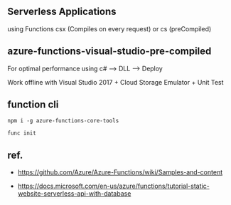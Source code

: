 ## Serverless Applications 

using Functions csx (Compiles on every request)  or cs (preCompiled)



## azure-functions-visual-studio-pre-compiled

For optimal performance using c# --> DLL --> Deploy 

Work offline with Visual Studio 2017 + Cloud Storage Emulator + Unit Test



## function cli 

```
npm i -g azure-functions-core-tools

func init 
```

## ref.

* https://github.com/Azure/Azure-Functions/wiki/Samples-and-content

* https://docs.microsoft.com/en-us/azure/functions/tutorial-static-website-serverless-api-with-database


